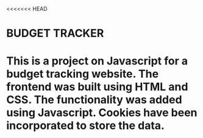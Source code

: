 <<<<<<< HEAD
# BUDGET TRACKER
This is a project on Javascript for a budget tracking website. 
The frontend was built using HTML and CSS. The functionality was added using Javascript.
Cookies have been incorporated to store the data.
=======

